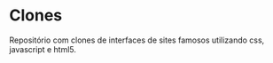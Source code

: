 # Clones
Repositório com clones de interfaces de sites famosos  utilizando css, javascript e html5.
